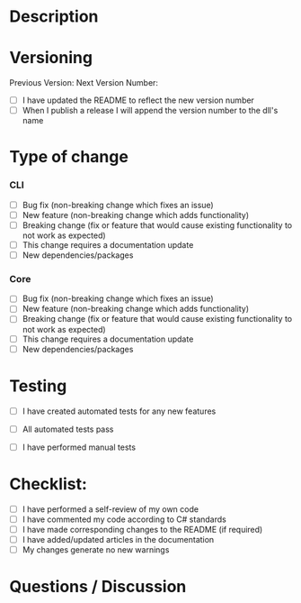 # Description

<!-- 
Please include a summary of the change and which issue is fixed.
Please also include relevant motivation and context. This can be helped by linking to any related issue (ex: Fixes #1).
Be as detailed as possible and be sure to indicate how this change will effect downstream users.

Also list any new dependencies/packages that are required for this change.
-->

# Versioning

Previous Version:
Next Version Number:

 - [ ] I have updated the README to reflect the new version number
 - [ ] When I publish a release I will append the version number to the dll's name

# Type of change

<!-- Please select options that are relevant. -->

### CLI
- [ ] Bug fix (non-breaking change which fixes an issue)
- [ ] New feature (non-breaking change which adds functionality)
- [ ] Breaking change (fix or feature that would cause existing functionality to not work as expected)
- [ ] This change requires a documentation update
- [ ] New dependencies/packages

### Core
- [ ] Bug fix (non-breaking change which fixes an issue)
- [ ] New feature (non-breaking change which adds functionality)
- [ ] Breaking change (fix or feature that would cause existing functionality to not work as expected)
- [ ] This change requires a documentation update
- [ ] New dependencies/packages

# Testing

<!-- Describe the tests that you ran to verify your changes -->

- [ ] I have created automated tests for any new features
- [ ] All automated tests pass
- [ ] I have performed manual tests


# Checklist:

<!-- Please make sure the following have been performed. -->
<!-- If they have not yet been performed, leave them unchecked (and/or) title your PR with "WIP: ". -->

- [ ] I have performed a self-review of my own code
- [ ] I have commented my code according to C# standards
- [ ] I have made corresponding changes to the README (if required)
- [ ] I have added/updated articles in the documentation
- [ ] My changes generate no new warnings

<!-- 
Does this PR include breaking changes to downstream modules?
The backend and Unity repositories make use of the DLL that is generated by this repository.
If any breaking changes are made, ensure that the backend and unity developers are aware of the changes.
-->

# Questions / Discussion

<!-- Any questions you are still wondering about or discussions to be had about the changes.
You can also include specific areas/files you would like reviewed or commented on. -->